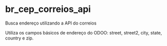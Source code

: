 # br_cep_correios_api
Busca endereço utilizando a API do correios

Utiliza os campos básicos de endereço do ODOO:
street, street2, city, state, country e zip.
